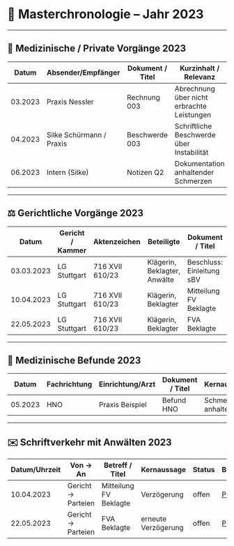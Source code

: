 # 📑 Masterchronologie – Jahr 2023

---

## 🦷 Medizinische / Private Vorgänge 2023

| Datum | Absender/Empfänger          | Dokument / Titel | Kurzinhalt / Relevanz                           | Beleg |
|-------|-----------------------------|------------------|-------------------------------------------------|-------|
| 03.2023 | Praxis Nessler            | Rechnung 003     | Abrechnung über nicht erbrachte Leistungen       | [PDF](../belege/rechnung_003.pdf) |
| 04.2023 | Silke Schürmann / Praxis  | Beschwerde 003   | Schriftliche Beschwerde über Instabilität        | [PDF](../schreiben/beschwerde_003.pdf) |
| 06.2023 | Intern (Silke)            | Notizen Q2       | Dokumentation anhaltender Schmerzen              | [PDF](../notizen/notiz_2023_06.pdf) |

---

## ⚖️ Gerichtliche Vorgänge 2023

| Datum       | Gericht / Kammer | Aktenzeichen     | Beteiligte | Dokument / Titel         | Kernaussage | Zitat | Relevanz | Beleg |
|-------------|-----------------|------------------|------------|--------------------------|-------------|-------|----------|-------|
| 03.03.2023  | LG Stuttgart    | 716 XVII 610/23  | Klägerin, Beklagter, Anwälte | Beschluss: Einleitung sBV | Gericht ordnet Gutachten an | „Zur Klärung…“ | Fundament des Verfahrens | [PDF](../schreiben/beschluss_2023_001.pdf) |
| 10.04.2023  | LG Stuttgart    | 716 XVII 610/23  | Klägerin, Beklagter          | Mitteilung FV Beklagte    | Verlängerung gewährt         | „[…]“ | Verzögerung sichtbar | [PDF](../10002475068_1_Mitt.%20wg.%20FV%20für%20Bekl..pdf) |
| 22.05.2023  | LG Stuttgart    | 716 XVII 610/23  | Klägerin, Beklagter          | FVA Beklagte              | Fristverlängerung beantragt  | „[…]“ | strukturelle Blockade | [PDF](../10002475062_1_FVA%20Bekl..pdf) |

---

## 🧪 Medizinische Befunde 2023

| Datum | Fachrichtung | Einrichtung/Arzt | Dokument / Titel | Kernaussage | Zitat | Relevanz | Beleg |
|-------|--------------|------------------|-----------------|-------------|-------|----------|-------|
| 05.2023 | HNO         | Praxis Beispiel  | Befund HNO       | Schmerzen anhaltend | „…“ | unterstützt Klage | [PDF](../befunde/befund_hno_2023.pdf) |

---

## ✉️ Schriftverkehr mit Anwälten 2023

| Datum/Uhrzeit | Von → An          | Betreff / Titel         | Kernaussage | Status | Beleg |
|---------------|------------------|-------------------------|-------------|--------|-------|
| 10.04.2023    | Gericht → Parteien | Mitteilung FV Beklagte | Verzögerung | offen  | [PDF](../10002475068_1_Mitt.%20wg.%20FV%20für%20Bekl..pdf) |
| 22.05.2023    | Gericht → Parteien | FVA Beklagte           | erneute Verzögerung | offen | [PDF](../10002475062_1_FVA%20Bekl..pdf) |
